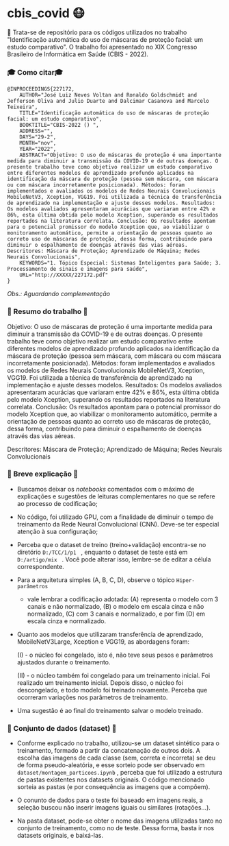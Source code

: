 # cbis_covid  😷


📌 Trata-se de repositório para os códigos utilizados no trabalho "Identificação automática do uso de máscaras de proteção facial: um estudo comparativo".
O trabalho foi apresentado no XIX Congresso Brasileiro de Informática em Saúde (CBIS - 2022).


### 🎓 Como citar🎓 

```
@INPROCEEDINGS{227172,
    AUTHOR="José Luiz Neves Voltan and Ronaldo Goldschmidt and Jefferson Oliva and Julio Duarte and Dalcimar Casanova and Marcelo Teixeira",
    TITLE="Identificação automática do uso de máscaras de proteção facial: um estudo comparativo",
    BOOKTITLE="CBIS-2022 () ",
    ADDRESS="",
    DAYS="29-2",
    MONTH="nov",
    YEAR="2022",
    ABSTRACT="Objetivo: O uso de máscaras de proteção é uma importante medida para diminuir a transmissão da COVID-19 e de outras doenças. O presente trabalho teve como objetivo realizar um estudo comparativo entre diferentes modelos de aprendizado profundo aplicados na identificação da máscara de proteção (pessoa sem máscara, com máscara ou com máscara incorretamente posicionada). Métodos: foram implementados e avaliados os modelos de Redes Neurais Convolucionais MobileNetV3, Xception, VGG19. Foi utilizada a técnica de transferência de aprendizado na implementação e ajuste desses modelos. Resultados: Os modelos avaliados apresentaram acurácias que variaram entre 42% e 86%, esta última obtida pelo modelo Xception, superando os resultados reportados na literatura correlata. Conclusão: Os resultados apontam para o potencial promissor do modelo Xception que, ao viabilizar o monitoramento automático, permite a orientação de pessoas quanto ao correto uso de máscaras de proteção, dessa forma, contribuindo para diminuir o espalhamento de doenças através das vias aéreas. Descritores: Máscara de Proteção; Aprendizado de Máquina; Redes Neurais Convolucionais",
    KEYWORDS="1. Tópico Especial: Sistemas Inteligentes para Saúde; 3. Processamento de sinais e imagens para saúde",
    URL="http://XXXXX/227172.pdf"
}
```

_Obs.: Aguardando complementação_


### 📝 Resumo do trabalho 📝
Objetivo: O uso de máscaras de proteção é uma importante medida para diminuir a transmissão da COVID-19 e de outras doenças. O presente trabalho teve como objetivo realizar um estudo comparativo entre diferentes modelos de aprendizado profundo aplicados na identificação da máscara de proteção (pessoa sem máscara, com máscara ou com máscara incorretamente posicionada). Métodos: foram implementados e avaliados os modelos de Redes Neurais Convolucionais MobileNetV3, Xception, VGG19. Foi utilizada a técnica de transferência de aprendizado na implementação e ajuste desses modelos. Resultados: Os modelos avaliados apresentaram acurácias que variaram entre 42% e 86%, esta última obtida pelo modelo Xception, superando os resultados reportados na literatura correlata. Conclusão: Os resultados apontam para o potencial promissor do modelo Xception que, ao viabilizar o monitoramento automático, permite a orientação de pessoas quanto ao correto uso de máscaras de proteção, dessa forma, contribuindo para diminuir o espalhamento de doenças através das vias aéreas.

Descritores: Máscara de Proteção; Aprendizado de Máquina; Redes Neurais Convolucionais

### 💬 Breve explicação 💬
- Buscamos deixar os _notebooks_ comentados com o máximo de explicações e sugestões de leituras complementares no que se refere ao processo de codificação;
- No código, foi utilizado GPU, com a finalidade de diminuir o tempo de treinamento da Rede Neural Convolucional (CNN). Deve-se ter especial atenção à sua configuração;
- Perceba que o dataset de treino (treino+validação) encontra-se no diretório ```D:/TCC/1/p1 ``` , enquanto o dataset de teste está em ```D:/artigo/mix ``` . Você pode alterar isso, lembre-se de editar a célula correspondente.
- Para a arquitetura simples (A, B, C, D), observe o tópico ``` Hiper-parâmetros ```
    - vale lembrar a codificação adotada: (A) representa o modelo com 3 canais e não normalizado, (B) o modelo em escala cinza e não normalizado, (C) com 3 canais e normalizado, e por fim (D) em escala cinza e normalizado.
- Quanto aos modelos que utilizaram transferência de aprendizado, MobileNetV3Large, Xception e VGG19, as abordagens foram:

    (I) - o núcleo foi congelado, isto é, não teve seus pesos e parâmetros ajustados durante o treinamento. 
    
    (II) - o núcleo também foi congelado para um treinamento inicial. Foi realizado um treinamento inicial. Depois disso, o núcleo foi descongelado, e todo modelo foi treinado novamente. Perceba que ocorreram variações nos parâmetros de treinamento.

- Uma sugestão é ao final do treinamento salvar o modelo treinado.

### 🎲 Conjunto de dados (dataset) 🎲

- Conforme explicado no trabalho, utilizou-se um dataset sintético para o treinamento, formado a partir da concatenação de outros dois. A escolha das imagens de cada classe (sem, correta e incorreta) se deu de forma pseudo-aleatória, e esse sorteio pode ser observado em ```dataset/montagem_particoes.ipynb``` , perceba que foi utilizado a estrutura de pastas existentes nos datasets originais. O código mencionado sorteia as pastas (e por consequência as imagens que a compõem).

- O conunto de dados para o teste foi baseado em imagens reais, a seleção buscou não inserir imagens iguais ou similares (rotações...).
- Na pasta dataset, pode-se obter o nome das imagens utilizadas tanto no conjunto de treinamento, como no de teste. Dessa forma, basta ir nos datasets originais, e baixá-las.  
